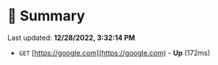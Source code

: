 # 📖 Summary
Last updated: **12/28/2022, 3:32:14 PM**

- `GET` [https://google.com](https://google.com) - **Up** (172ms)
